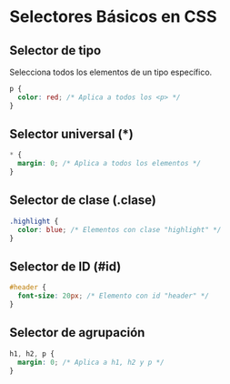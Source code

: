 # Selectores Básicos en CSS

## Selector de tipo
Selecciona todos los elementos de un tipo específico.

```css
p {
  color: red; /* Aplica a todos los <p> */
}
```
## Selector universal (*)



```css
* {
  margin: 0; /* Aplica a todos los elementos */
}
```

## Selector de clase (.clase)

```css
.highlight {
  color: blue; /* Elementos con clase "highlight" */
}
```
## Selector de ID (#id)

```css
#header {
  font-size: 20px; /* Elemento con id "header" */
}
```

## Selector de agrupación

```css
h1, h2, p {
  margin: 0; /* Aplica a h1, h2 y p */
}
```
